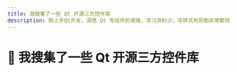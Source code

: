 ```yaml
---
title: 我搜集了一些 Qt 开源三方控件库
description: 刚上手Qt开发，深感 Qt 写组件的艰难，学习资料少，写样式布局都非常繁琐，这里整理一些开源的 Qt 组件库，方便随时学习汲取营养。
---
```


# :eyes: 我搜集了一些 Qt 开源三方控件库

